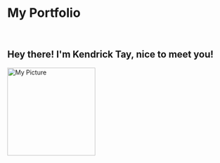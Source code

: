# My Portfolio

<br>

## Hey there! I'm Kendrick Tay, nice to meet you!

<img src="https://user-images.githubusercontent.com/54646752/141914452-d59b3a22-0a04-4971-aed5-f28de2641a07.jpg" alt="My Picture" width="200">
